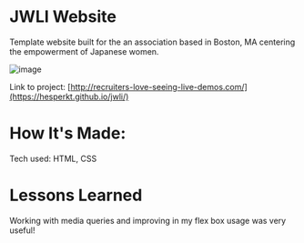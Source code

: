 # JWLI Website

Template website built for the an association based in Boston, MA centering the empowerment of Japanese women.

![image](https://github.com/user-attachments/assets/238d2a49-ae87-4d05-9625-08df212fb010)

Link to project: [http://recruiters-love-seeing-live-demos.com/](https://hesperkt.github.io/jwli/)

# How It's Made:

Tech used: HTML, CSS

# Lessons Learned
Working with media queries and improving in my flex box usage was very useful!
